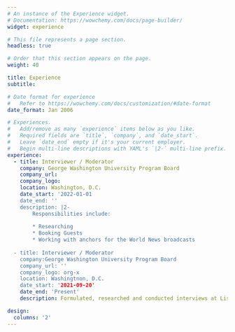 ```yaml
---
# An instance of the Experience widget.
# Documentation: https://wowchemy.com/docs/page-builder/
widget: experience

# This file represents a page section.
headless: true

# Order that this section appears on the page.
weight: 40

title: Experience
subtitle:

# Date format for experience
#   Refer to https://wowchemy.com/docs/customization/#date-format
date_format: Jan 2006

# Experiences.
#   Add/remove as many `experience` items below as you like.
#   Required fields are `title`, `company`, and `date_start`.
#   Leave `date_end` empty if it's your current employer.
#   Begin multi-line descriptions with YAML's `|2-` multi-line prefix.
experience:
  - title: Interviewer / Moderator 
    company: George Washington University Program Board
    company_url: 
    company_logo: 
    location: Washington, D.C. 
    date_start: '2022-01-01
    date_end: ''
    description: |2-
        Responsibilities include:
        
        * Researching
        * Booking Guests
        * Working with anchors for the World News broadcasts
        
  - title: Interviewer / Moderator 
    company:George Washington University Program Board
    company_url: ''
    company_logo: org-x
    location: Washingtnon, D.C.
    date_start: '2021-09-20'
    date_end: 'Present'
    description: Formulated, researched and conducted interviews at Lisner Auditorium, with guests including U.S. Olympian Katie Ledecky. 

design:
  columns: '2'
---
```

